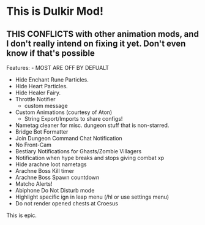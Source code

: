 # This is Dulkir Mod!
## THIS CONFLICTS with other animation mods, and I don't really intend on fixing it yet. Don't even know if that's possible

Features: - MOST ARE OFF BY DEFUALT
- Hide Enchant Rune Particles.
- Hide Heart Particles.
- Hide Healer Fairy.
- Throttle Notifier
  - custom message
- Custom Animations (courtesy of Aton)
  - String Export/Imports to share configs!
- Nametag cleaner for misc. dungeon stuff that is non-starred.
- Bridge Bot Formatter
- Join Dungeon Command Chat Notification
- No Front-Cam
- Bestiary Notifications for Ghasts/Zombie Villagers
- Notification when hype breaks and stops giving combat xp
- Hide arachne loot nametags
- Arachne Boss Kill timer
- Arachne Boss Spawn countdown
- Matcho Alerts!
- Abiphone Do Not Disturb mode
- Highlight specific ign in leap menu (/hl <user> or use settings menu)
- Do not render opened chests at Croesus

This is epic.

